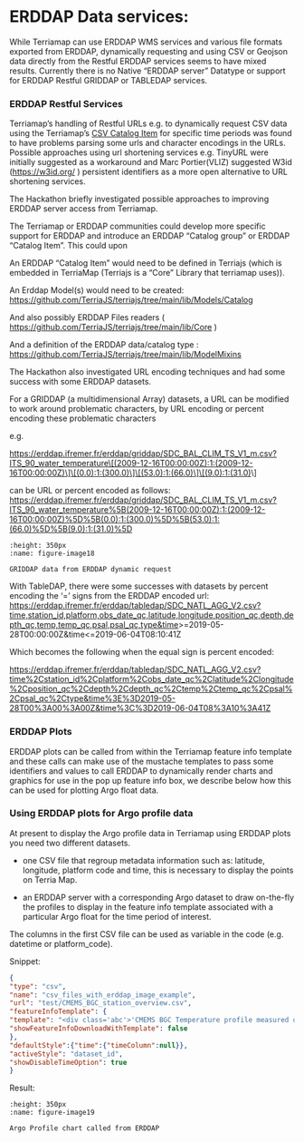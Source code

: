 

# ERDDAP Data services:

While Terriamap can use ERDDAP WMS services and various file formats
exported from ERDDAP, dynamically requesting and using CSV or Geojson
data directly from the Restful ERDDAP services seems to have mixed
results. Currently there is no Native “ERDDAP server” Datatype or
support for ERDDAP Restful GRIDDAP or TABLEDAP services.

### ERDDAP Restful Services 

Terriamap’s handling of Restful URLs e.g. to dynamically request CSV
data using the Terriamap’s [CSV Catalog
Item](https://docs.terria.io/guide/connecting-to-data/catalog-type-details/csv/)
for specific time periods was found to have problems parsing some urls
and character encodings in the URLs. Possible approaches using url
shortening services e.g. TinyURL were initially suggested as a
workaround and Marc Portier(VLIZ) suggested W3id (<https://w3id.org/> )
persistent identifiers as a more open alternative to URL shortening
services.

The Hackathon briefly investigated possible approaches to improving
ERDDAP server access from Terriamap.

The Terriamap or ERDDAP communities could develop more specific support
for ERDDAP and introduce an ERDDAP “Catalog group” or ERDDAP “Catalog
Item”. This could upon

An ERDDAP “Catalog Item” would need to be defined in Terriajs (which is
embedded in TerriaMap (Terriajs is a “Core” Library that terriamap
uses)).

An Erddap Model(s) would need to be created:
[<u>https://github.com/TerriaJS/terriajs/tree/main/lib/Models/Catalog</u>](https://github.com/TerriaJS/terriajs/tree/main/lib/Models/Catalog)

And also possibly ERDDAP Files readers (
[<u>https://github.com/TerriaJS/terriajs/tree/main/lib/Core</u>](https://github.com/TerriaJS/terriajs/tree/main/lib/Core)
)

And a definition of the ERDDAP data/catalog type :
[<u>https://github.com/TerriaJS/terriajs/tree/main/lib/ModelMixins</u>](https://github.com/TerriaJS/terriajs/tree/main/lib/ModelMixins)

The Hackathon also investigated URL encoding techniques and had some
success with some ERDDAP datasets.

For a GRIDDAP (a multidimensional Array) datasets, a URL can be modified
to work around problematic characters, by URL encoding or percent
encoding these problematic characters

e.g.

[<u>https://erddap.ifremer.fr/erddap/griddap/SDC_BAL_CLIM_TS_V1_m.csv?ITS_90_water_temperature\[(2009-12-16T00:00:00Z):1:(2009-12-16T00:00:00Z)\]\[(0.0):1:(300.0)\]\[(53.0):1:(66.0)\]\[(9.0):1:(31.0)</u>](https://erddap.ifremer.fr/erddap/griddap/SDC_BAL_CLIM_TS_V1_m.csv?ITS_90_water_temperature%5B(2009-12-16T00:00:00Z):1:(2009-12-16T00:00:00Z)%5D%5B(0.0):1:(300.0)%5D%5B(53.0):1:(66.0)%5D%5B(9.0):1:(31.0))\]

can be URL or percent encoded as follows:
[<u>https://erddap.ifremer.fr/erddap/griddap/SDC_BAL_CLIM_TS_V1_m.csv?ITS_90_water_temperature%5B(2009-12-16T00:00:00Z):1:(2009-12-16T00:00:00Z)%5D%5B(0.0):1:(300.0)%5D%5B(53.0):1:(66.0)%5D%5B(9.0):1:(31.0)%5D</u>](https://erddap.ifremer.fr/erddap/griddap/SDC_BAL_CLIM_TS_V1_m.csv?ITS_90_water_temperature%5B(2009-12-16T00:00:00Z):1:(2009-12-16T00:00:00Z)%5D%5B(0.0):1:(300.0)%5D%5B(53.0):1:(66.0)%5D%5B(9.0):1:(31.0)%5D)


```{figure} content/image18.png
:height: 350px
:name: figure-image18

GRIDDAP data from ERDDAP dynamic request
```



With TableDAP, there were some successes with datasets by percent
encoding the ‘=’ signs from the ERDDAP encoded url:
[<u>https://erddap.ifremer.fr/erddap/tabledap/SDC_NATL_AGG_V2.csv?time,station_id,platform,obs_date_qc,latitude,longitude,position_qc,depth,depth_qc,temp,temp_qc,psal,psal_qc,type&time</u>](https://erddap.ifremer.fr/erddap/tabledap/SDC_NATL_AGG_V2.csv?time,station_id,platform,obs_date_qc,latitude,longitude,position_qc,depth,depth_qc,temp,temp_qc,psal,psal_qc,type&time)\>=2019-05-28T00:00:00Z&time\<=2019-06-04T08:10:41Z

Which becomes the following when the equal sign is percent encoded:

<https://erddap.ifremer.fr/erddap/tabledap/SDC_NATL_AGG_V2.csv?time%2Cstation_id%2Cplatform%2Cobs_date_qc%2Clatitude%2Clongitude%2Cposition_qc%2Cdepth%2Cdepth_qc%2Ctemp%2Ctemp_qc%2Cpsal%2Cpsal_qc%2Ctype&time%3E%3D2019-05-28T00%3A00%3A00Z&time%3C%3D2019-06-04T08%3A10%3A41Z>

### ERDDAP Plots

ERDDAP plots can be called from within the Terriamap feature info
template and these calls can make use of the mustache templates to pass
some identifiers and values to call ERDDAP to dynamically render charts
and graphics for use in the pop up feature info box, we describe below
how this can be used for plotting Argo float data.

### Using ERDDAP plots for Argo profile data

At present to display the Argo profile data in Terriamap using ERDDAP
plots you need two different datasets.

- one CSV file that regroup metadata information such as: latitude,
  longitude, platform code and time, this is necessary to display the
  points on Terria Map.

- an ERDDAP server with a corresponding Argo dataset to draw on-the-fly
  the profiles to display in the feature info template associated with a
  particular Argo float for the time period of interest.

The columns in the first CSV file can be used as variable in the code
(e.g. datetime or platform_code).

Snippet:
```json
{
"type": "csv",
"name": "csv_files_with_erddap_image_example",
"url": "test/CMEMS_BGC_station_overview.csv",
"featureInfoTemplate": {
"template": "<div class='abc'>'CMEMS BGC Temperature profile measured on the {{datetime}}.png'<figure><img src='https://erddap.ifremer.fr/erddap/tabledap/ArgoFloats-synthetic-BGC.png?temp,pres,psal&time={{datetime}}&platform_number=%22{{platform_code}}%22&.draw=markers&.marker=10%7C5&.color=0xFFFF00&.colorBar=KT_haline%7C%7C%7C%7C%7C&.bgColor=0xffccccff&.yRange=%7C%7Cfalse%7C'></figure></div>",
"showFeatureInfoDownloadWithTemplate": false
},
"defaultStyle":{"time":{"timeColumn":null}},
"activeStyle": "dataset_id",
"showDisableTimeOption": true
}
```
Result:


```{figure} content/image19.png
:height: 350px
:name: figure-image19

Argo Profile chart called from ERDDAP
```


